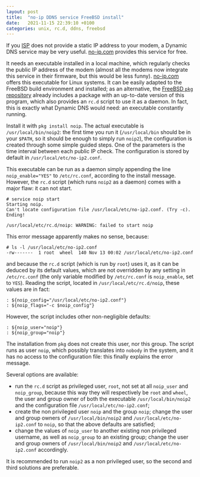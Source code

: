 ```yaml
---
layout: post
title:  "no-ip DDNS service FreeBSD install"
date:   2021-11-15 22:39:10 +0100
categories: unix, rc.d, ddns, freebsd
---
```

If you [ISP][isp] does not provide a static IP address to your modem, a Dynamic DNS service may be very useful. [no-ip.com][no-ip] provides this service for free.

It needs an executable installed in a local machine, which regularly checks the public IP address of the modem (almost all the modems now integrate this service in their firmware, but this would be less funny). [no-ip.com][no-ip] offers this executable for Linux systems. It can be easily adapted to the FreeBSD build environment and installed; as an alternative, the [FreeBSD `pkg` repository][pkg-repository] already includes a package with an up-to-date version of this program, which also provides an `rc.d` script to use it as a daemon. In fact, this is exactly what Dynamic DNS would need: an executable constantly running.

Install it with `pkg install noip`. The actual executable is `/usr/local/bin/noip2`: the first time you run it (`/usr/local/bin` should be in your `$PATH`, so it should be enough to simply run `noip2`), the configuration is created through some simple guided steps. One of the parameters is the time interval between each public IP check. The configuration is stored by default in `/usr/local/etc/no-ip2.conf`.

This executable can be run as a daemon simply appending the line `noip_enable="YES"` to `/etc/rc.conf`, according to the install message. However, the `rc.d` script (which runs `noip2` as a daemon) comes with a major flaw: it can not start.

    # service noip start
    Starting noip.
    Can't locate configuration file /usr/local/etc/no-ip2.conf. (Try -c). Ending!

    /usr/local/etc/rc.d/noip: WARNING: failed to start noip

This error message apparently makes no sense, because:

    # ls -l /usr/local/etc/no-ip2.conf
    -rw-------  1 root  wheel  140 Nov 13 00:02 /usr/local/etc/no-ip2.conf

and because the `rc.d` script (which is run by `root`) uses it, as it can be deduced by its default values, which are not overridden by any setting in `/etc/rc.conf` (the only variable modified by `/etc/rc.conf` is `noip_enable`, set to `YES`). Reading the script, located in `/usr/local/etc/rc.d/noip`, these values are in fact:

    : ${noip_config="/usr/local/etc/no-ip2.conf"}
    : ${noip_flags="-c $noip_config"}

However, the script includes other non-negligible defaults:

    : ${noip_user="noip"}
    : ${noip_group="noip"}

The installation from `pkg` does not create this user, nor this group. The script runs as user `noip`, which possibly translates into `nobody` in the system, and it has no access to the configuration file: this finally explains the error message.

Several options are available:

- run the `rc.d` script as privileged user, `root`, not set at all `noip_user` and `noip_group`, because this way they will respectively be `root` and `wheel`, the user and group owner of both the executable `/usr/local/bin/noip2` and the configuration file `/usr/local/etc/no-ip2.conf`;
- create the non privileged user `noip` and the group `noip`; change the user and group owners of `/usr/local/bin/noip2` and `/usr/local/etc/no-ip2.conf` to `noip`, so that the above defaults are satisfied;
- change the values of `noip_user` to another existing non privileged username, as well as `noip_group` to an existing group; change the user and group owners of `/usr/local/bin/noip2` and `/usr/local/etc/no-ip2.conf` accordingly.

It is recommended to run `noip2` as a non privileged user, so the second and third solutions are preferable.


[no-ip]: https://www.noip.com/
[isp]: https://en.wikipedia.org/wiki/Internet_service_provider
[pkg-repository]: https://www.freshports.org/
